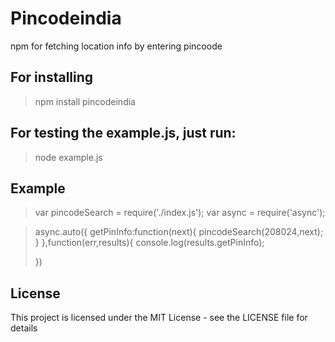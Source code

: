 # Pincodeindia
npm for fetching location info by entering pincoode

## For installing
>npm install pincodeindia

## For testing the example.js, just run:
>node example.js

## Example
>var pincodeSearch = require('./index.js');
>var async = require('async');

>async.auto({
>  getPinInfo:function(next){
>    pincodeSearch(208024,next);
>  }
>},function(err,results){
>  console.log(results.getPinInfo);
>
>})

## License
This project is licensed under the MIT License - see the LICENSE file for details


